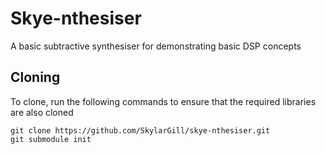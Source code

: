  # Skye-nthesiser
 
A basic subtractive synthesiser for demonstrating basic DSP concepts

## Cloning 

To clone, run the following commands to ensure that the required libraries are also cloned

```shell
git clone https://github.com/SkylarGill/skye-nthesiser.git
git submodule init
```